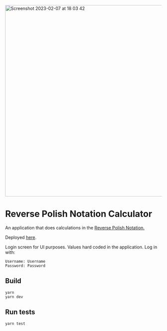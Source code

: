 <img width="615" alt="Screenshot 2023-02-07 at 18 03 42" src="https://user-images.githubusercontent.com/61831793/217319340-0e0a3c28-3d4b-4723-9c05-f845b0f540c4.png">


# Reverse Polish Notation Calculator

An application that does calculations in the [Reverse Polish Notation.](https://en.wikipedia.org/wiki/Reverse_Polish_notation)

Deployed [here](https://volkanungan.github.io/calculator/).

Login screen for UI purposes. Values hard coded in the application. Log in with:

    Username: Username
    Password: Password

## Build

    yarn
    yarn dev

## Run tests

    yarn test
